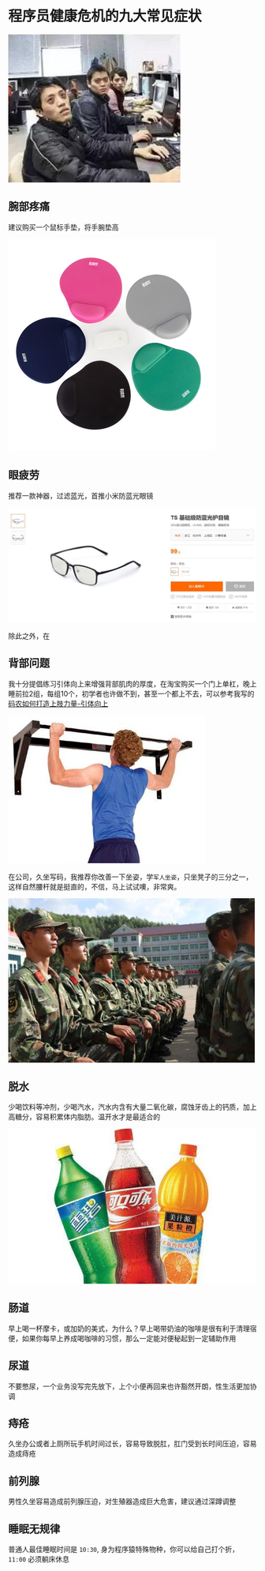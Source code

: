 # 程序员健康危机的九大常见症状

![封面](../img/weak.jpg)

## 腕部疼痛

建议购买一个鼠标手垫，将手腕垫高

![鼠标手垫](../img/handweak.jpg)

## 眼疲劳

推荐一款神器，过滤蓝光，首推小米防蓝光眼镜

![小米防蓝光](../img/glasses.jpg)

除此之外，在

## 背部问题

我十分提倡练习引体向上来增强背部肌肉的厚度，在淘宝购买一个门上单杠，晚上睡前拉2组，每组10个，初学者也许做不到，甚至一个都上不去，可以参考我写的 [码农如何打造上肢力量-引体向上]()

![引体向上](../img/yinti.jpg)

在公司，久坐写码，我推荐你改善一下坐姿，学`军人坐姿`，只坐凳子的三分之一，这样自然腰杆就是挺直的，不信，马上试试噢，非常爽。

![军人坐姿](../img/army.jpg)

## 脱水

少喝饮料等冲剂，少喝汽水，汽水内含有大量二氧化碳，腐蚀牙齿上的钙质，加上高糖分，容易积累体内脂肪。温开水才是最适合的

![饮料](../img/timg.jpg)

## 肠道

早上喝一杯摩卡，或加奶的美式，为什么？早上喝带奶油的咖啡是很有利于清理宿便，如果你每早上养成喝咖啡的习惯，那么一定能对便秘起到一定辅助作用

## 尿道

不要憋尿，一个业务没写完先放下，上个小便再回来也许豁然开朗，性生活更加协调

## 痔疮

久坐办公或者上厕所玩手机时间过长，容易导致脱肛，肛门受到长时间压迫，容易造成痔疮

## 前列腺

男性久坐容易造成前列腺压迫，对生殖器造成巨大危害，建议通过深蹲调整

## 睡眠无规律

普通人最佳睡眠时间是 `10:30`, 身为程序猿特殊物种，你可以给自己打个折， `11:00` 必须躺床休息

